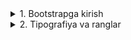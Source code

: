 <details>
<summary>1. Bootstrapga kirish</summary>

## Bootstrapga kirish

### Bootstrap nima?

**Bootstrap** — bu **tayyor CSS va JavaScript komponentlari** to‘plami bo‘lib, u yordamida siz **zamonaviy, responsive (moslashuvchan)** veb-sahifalarni juda tez yaratishingiz mumkin.  
U **Twitter kompaniyasi** tomonidan ishlab chiqilgan va hozirda dunyodagi eng mashhur front-end frameworklardan biridir.

### Bootstrap nima uchun ishlatiladi?

Bootstrap yordamida siz:
- Saytni **tez va professional** tarzda yaratishingiz mumkin;
- **Responsive (moslashuvchan)** dizaynni avtomatik qo‘llaysiz;
- **Tayyor komponentlar** — tugmalar, kartalar, navbarlar, modallar, formalar va boshqalarni ishlatishingiz mumkin;
- Har bir sahifani **foydalanuvchi uchun qulay** va **bir xil ko‘rinishda** qilasiz.

### ⚙️ Bootstrapni ulash usullari

Bootstrap’ni saytingizga ulashning ikki usuli bor:

#### 1. **CDN orqali ulash (tavsiya etiladi)**

Eng oson usul — **Bootstrap CDN** (onlayn ulanish).  
Bu holda siz fayl yuklab olmasdan, internet orqali Bootstrapni ishlatasiz.

```html
<!-- Bootstrap CSS (boshi) -->
<link href="https://cdn.jsdelivr.net/npm/bootstrap@5.3.3/dist/css/bootstrap.min.css" rel="stylesheet">

<!-- Bootstrap JS (ohiri, body ichida) -->
<script src="https://cdn.jsdelivr.net/npm/bootstrap@5.3.3/dist/js/bootstrap.bundle.min.js"></script>
```
</details>

<details>
<summary>2. Tipografiya va ranglar</summary>

## Bootstrap: Tipografiya va ranglar

### 1. Tipografiya (Matn uslublari)

Bootstrap’da matn va sarlavhalar uchun **maxsus sinflar** mavjud.  
Ular matnni oson formatlash va responsive shriftlarni ishlatish imkonini beradi.

#### Sarlavha sinflari
Sarlavha teglari `<h1>`–`<h6>` bilan bir qatorda, `.h1`–`.h6` sinflari orqali ham ishlatiladi.

```html
<h1 class="h1">Sarlavha 1</h1>
<p class="h2">Sarlavha 2</p>
<p class="h3">Sarlavha 3</p>
```

👉 `.h1` va `<h1>` bir xil o‘lchamda chiqadi, lekin `.h1`ni siz har qanday tegga qo‘llay olasiz (masalan `<p>` yoki `<div>`).

**`.lead`**
Matnni biroz kattaroq va o‘qilishi osonroq qiladi — odatda kirish paragrafi uchun ishlatiladi.

```html
<p class="lead">
```
Bu asosiy matndan biroz kattaroq va e’tiborni tortuvchi paragraf.`</p>`

**Matn hizalash `(alignment)`**

```html
<p class="text-start">Chapga hizalangan</p>
<p class="text-center">O‘rtaga hizalangan</p>
<p class="text-end">O‘ngga hizalangan</p>
```

### Matn formatlash

| Klass | Tavsif |
|--------|--------|
| `fw-bold` | Qalin matn |
| `fw-semibold` | O‘rtacha qalin |
| `fw-light` | Ingichka shrift |
| `text-uppercase` | Hamma harf KATTA bilan |
| `text-lowercase` | Hamma harf kichik bilan |
| `text-capitalize` | Har bir so‘zning bosh harfi katta |

**Misol:**

```html
<p class="fw-bold text-uppercase">Bootstrap Matn Uslublari</p>
```

### 2. Rang sinflari

Bootstrap’da matn va fon uchun oldindan belgilangan rang sinflari mavjud.
Bu ranglar brand ranglari deb ataladi.

**`Matn ranglari`**

```html
<p class="text-primary">Asosiy (ko‘k) rang</p>
<p class="text-success">Muvaffaqiyat (yashil)</p>
<p class="text-danger">Xato (qizil)</p>
<p class="text-warning">Ogohlantirish (sariq)</p>
<p class="text-info">Axborot (ko‘k-och)</p>
<p class="text-muted">So‘nuk kulrang matn</p>
```

**`Fon ranglari`**

```html
<div class="bg-primary text-white p-2">Ko‘k fon</div>
<div class="bg-success text-white p-2">Yashil fon</div>
<div class="bg-warning text-dark p-2">Sariq fon</div>
```

### Ranglar ro‘yxati

| Rang nomi | Tavsif |
|------------|--------|
| `primary` | Asosiy rang (ko‘k) |
| `secondary` | Qo‘shimcha rang (kulrang) |
| `success` | Muvaffaqiyat (yashil) |
| `danger` | Xato (qizil) |
| `warning` | Ogohlantirish (sariq) |
| `info` | Axborot (ko‘k-och) |
| `light` | Oq rangga yaqin fon |
| `dark` | Qora rangga yaqin fon |
| `muted` | So‘nuk matn rangi |

**Amaliyot: “Maktab yangiliklari” sahifasini yasash**

</details>